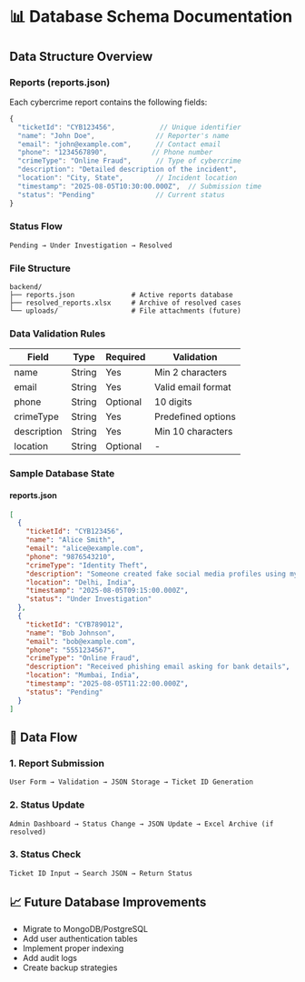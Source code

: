 # 📊 Database Schema Documentation

## Data Structure Overview

### Reports (reports.json)
Each cybercrime report contains the following fields:

```javascript
{
  "ticketId": "CYB123456",           // Unique identifier
  "name": "John Doe",               // Reporter's name
  "email": "john@example.com",      // Contact email
  "phone": "1234567890",           // Phone number
  "crimeType": "Online Fraud",      // Type of cybercrime
  "description": "Detailed description of the incident",
  "location": "City, State",        // Incident location
  "timestamp": "2025-08-05T10:30:00.000Z",  // Submission time
  "status": "Pending"               // Current status
}
```

### Status Flow
```
Pending → Under Investigation → Resolved
```

### File Structure
```
backend/
├── reports.json              # Active reports database
├── resolved_reports.xlsx     # Archive of resolved cases
└── uploads/                  # File attachments (future)
```

### Data Validation Rules

| Field | Type | Required | Validation |
|-------|------|----------|------------|
| name | String | Yes | Min 2 characters |
| email | String | Yes | Valid email format |
| phone | String | Optional | 10 digits |
| crimeType | String | Yes | Predefined options |
| description | String | Yes | Min 10 characters |
| location | String | Optional | - |

### Sample Database State

#### reports.json
```json
[
  {
    "ticketId": "CYB123456",
    "name": "Alice Smith",
    "email": "alice@example.com",
    "phone": "9876543210",
    "crimeType": "Identity Theft",
    "description": "Someone created fake social media profiles using my photos",
    "location": "Delhi, India",
    "timestamp": "2025-08-05T09:15:00.000Z",
    "status": "Under Investigation"
  },
  {
    "ticketId": "CYB789012",
    "name": "Bob Johnson",
    "email": "bob@example.com",
    "phone": "5551234567",
    "crimeType": "Online Fraud",
    "description": "Received phishing email asking for bank details",
    "location": "Mumbai, India",
    "timestamp": "2025-08-05T11:22:00.000Z",
    "status": "Pending"
  }
]
```

## 🔄 Data Flow

### 1. Report Submission
```
User Form → Validation → JSON Storage → Ticket ID Generation
```

### 2. Status Update
```
Admin Dashboard → Status Change → JSON Update → Excel Archive (if resolved)
```

### 3. Status Check
```
Ticket ID Input → Search JSON → Return Status
```

## 📈 Future Database Improvements
- Migrate to MongoDB/PostgreSQL
- Add user authentication tables
- Implement proper indexing
- Add audit logs
- Create backup strategies
